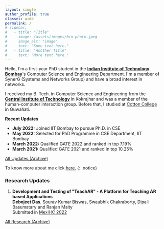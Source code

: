 ```yaml
---
layout: single
author_profile: true
classes: wide
permalink: /
# sidebar:
#   - title: "Title"
#     image: /assets/images/bio-photo.jpeg
#     image_alt: "image"
#     text: "Some text here."
#   - title: "Another Title"
#     text: "More text here."
---
```


Hello, I'm a first-year PhD student in the [**Indian Institute of Technology Bombay**](https://www.cse.iitb.ac.in/)'s Computer Science and Engineering Department. I'm a member of SynerG (Systems and Networks Group) and have a broad interest in networks.

I received my B. Tech. in Computer Science and Engineering from the [**Central Institute of Technology**](https://cit.ac.in/) in Kokrajhar and was a member of the human-computer interaction group. Before that, I studied at [Cotton College](https://cottonuniversity.ac.in/) in Guwahati.

<div  class="notice notice--success">
    <strong>Recent Updates</strong>
    <ul>
        <li><strong>July 2022:</strong> Joined IIT Bombay to pursue Ph.D. in CSE</li>
        <li><strong>May 2022:</strong> Selected for PhD Programme in CSE Department, IIT Bombay</li>
        <li><strong>March 2022:</strong> Qualified GATE 2022 and ranked in top 7.19%</li>
        <li><strong>March 2021:</strong> Qualified GATE 2021 and ranked in top 10.25%</li>
    </ul>
    <a href="./extras/updates/">All Updates (Archive)</a>
</div>

To know more about me click [here.](./extras/profile/)
{: .notice}

### Research Updates

<div class="notice notice--info">
    <ol>
        <li><strong>Development and Testing of "TeachAR" - A Platform for Teaching AR based Applications</strong><br><strong>Debojeet Das</strong>, Sourav Kumar Biswas, Swaubhik Chakraborty, Dipali Basumatary and Ranjan Maity<br>Submitted in <a href="https://www.mexihc.org/2022/" target=blank>MexIHC 2022</a></li>
    </ol>
    <a href="./research/">All Research (Archive)</a>
</div>
